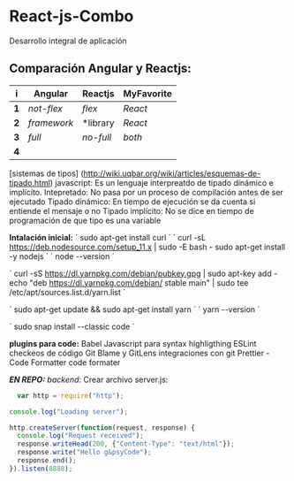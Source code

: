 # React-js-Combo
Desarrollo integral de aplicación 
## Comparación Angular y Reactjs:


   | i   |Angular | Reactjs     |MyFavorite
   |--- |--- | --- | ---
   |**1** |*not-flex* |*flex*   |*React*
   |**2** |*framework*|*library |*React*
   |**3** |*full*     |*no-full*|*both*
   |**4** |           |         |

[sistemas de tipos] (http://wiki.uqbar.org/wiki/articles/esquemas-de-tipado.html)
javascript: Es un lenguaje interpreatdo de tipado dinámico e implícito.
Intepretado: No pasa por un proceso de compilación antes de ser ejecutado
Tipado dinámico: En tiempo de ejecución se da cuenta si entiende el mensaje o no
Tipado implícito: No se dice en tiempo de programación de que tipo es una variable



****Intalación inicial:****
  ´ sudo apt-get install curl ´
  ´ curl -sL https://deb.nodesource.com/setup_11.x | sudo -E bash -
  sudo apt-get install -y nodejs ´
  ´ node --version ´

  ´ curl -sS https://dl.yarnpkg.com/debian/pubkey.gpg | sudo apt-key add -
  echo "deb https://dl.yarnpkg.com/debian/ stable main" | sudo tee /etc/apt/sources.list.d/yarn.list ´
  
  ´ sudo apt-get update && sudo apt-get install yarn ´
  ´ yarn --version ´

  ´ sudo snap install --classic code ´
  
  ****plugins para code:****
  Babel Javascript para syntax highligthing
  ESLint checkeos de código
  Git Blame y GitLens integraciones con git
  Prettier - Code Formatter code formater

***EN REPO:***
_backend:_ 
Crear archivo server.js:

```javascript
  var http = require("http");

console.log("Loading server");

http.createServer(function(request, response) {
  console.log("Request received");
  response.writeHead(200, {"Content-Type": "text/html"});
  response.write("Hello g&psyCode");
  response.end();
}).listen(8888);
```

